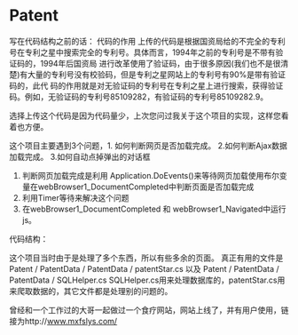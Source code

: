 Patent
======

写在代码结构之前的话：
代码的作用
上传的代码是根据国资局给的不完全的专利号在专利之星中搜索完全的专利号。具体而言，1994年之前的专利号是不带有验证码的，1994年后国资局
进行改革使用了验证码，由于很多原因(我们也不是很清楚)有大量的专利号没有校验码，但是专利之星网站上的专利号有90%是带有验证码的，此代
码的作用就是对无验证码的专利号在专利之星上进行搜索，获得验证码。例如，无验证码的专利号85109282，有验证码的专利号85109282.9。

选择上传这个代码是因为代码量少，上次您问过我关于这个项目的实现，这样您看着也方便。

这个项目主要遇到3个问题，1. 如何判断网页是否加载完成。 2.如何判断Ajax数据加载完成。 3.如何自动点掉弹出的对话框
1. 判断网页加载完成是利用 Application.DoEvents()来等待网页加载使用布尔变量在webBrowser1_DocumentCompleted中判断页面是否加载完成
2. 利用Timer等待来解决这个问题
3. 在webBrowser1_DocumentCompleted 和 webBrowser1_Navigated中运行js。

代码结构： 

这个项目当时由于是处理了多个东西，所以有些多余的页面。
真正有用的文件是Patent / PatentData / PatentData / patentStar.cs 以及 Patent / PatentData / PatentData / SQLHelper.cs
SQLHelper.cs用来处理数据库的，patentStar.cs用来爬取数据的，其它文件都是处理别的问题的。

曾经和一个工作过的大哥一起做过一个食疗网站，网站上线了，并有用户使用，链接为http://www.mxfslys.com/
